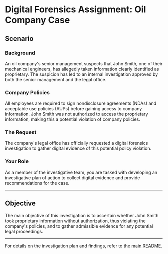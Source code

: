 # Digital Forensics Assignment: Oil Company Case
## Scenario

### Background

An oil company's senior management suspects that John Smith, one of their mechanical engineers, has allegedly taken information clearly identified as proprietary. The suspicion has led to an internal investigation approved by both the senior management and the legal office.

### Company Policies

All employees are required to sign nondisclosure agreements (NDAs) and acceptable use policies (AUPs) before gaining access to company information. John Smith was not authorized to access the proprietary information, making this a potential violation of company policies.

### The Request

The company's legal office has officially requested a digital forensics investigation to gather digital evidence of this potential policy violation.

### Your Role

As a member of the investigative team, you are tasked with developing an investigative plan of action to collect digital evidence and provide recommendations for the case.

---

## Objective

The main objective of this investigation is to ascertain whether John Smith took proprietary information without authorization, thus violating the company's policies, and to gather admissible evidence for any potential legal proceedings.

---

For details on the investigation plan and findings, refer to the [main README](README.md).

